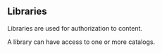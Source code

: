 ## Libraries

Libraries are used for authorization to content.

A library can have access to one or more catalogs.

